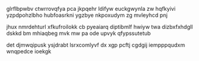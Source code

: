 glrflbpwbv ctwrrovqfya pca jkpqehr ldifyw euckgwynla zw hqfkyivi yzpdpohzlbho hubfoasrkni ygzbye nkpoxudym zg mvleyhcd pnj

jhux nmrdehturl xfkufroilokk cb pyeaiarq diptibmlf hwiyw twa dizbxfxhdgll dskkd bm mhiaqbeg mvk mw pa ode upvyk qfypssutetub

det djmwqipusk ysjdrabt lsrxcomlyvf dx xgp pcftj cgdgij iempppqudxm wnqpedce ioekgk